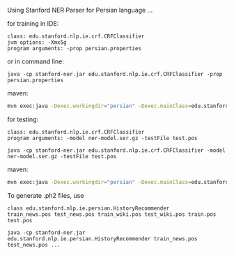 Using Stanford NER Parser for Persian language ...

for training in IDE:

```
class: edu.stanford.nlp.ie.crf.CRFClassifier
jvm options: -Xmx5g
program arguments: -prop persian.properties
```
or in command line:

```
java -cp stanford-ner.jar edu.stanford.nlp.ie.crf.CRFClassifier -prop persian.properties
```

maven:
```bash
mvn exec:java -Dexec.workingdir="persian" -Dexec.mainClass=edu.stanford.nlp.ie.crf.CRFClassifier -Dexec.args="-prop persian/persian.properties"
```

for testing:

```
class: edu.stanford.nlp.ie.crf.CRFClassifier
program arguments: -model ner-model.ser.gz -testFile test.pos
```

```
java -cp stanford-ner.jar edu.stanford.nlp.ie.crf.CRFClassifier -model ner-model.ser.gz -testFile test.pos
```

maven:
```bash
mvn exec:java -Dexec.workingdir="persian" -Dexec.mainClass=edu.stanford.nlp.ie.crf.CRFClassifier -Dexec.args="-model ner-model.ser.gz -testFile test.pos"
```

To generate .ph2 files, use

```
class edu.stanford.nlp.ie.persian.HistoryRecommender
train_news.pos test_news.pos train_wiki.pos test_wiki.pos train.pos test.pos
```

```
java -cp stanford-ner.jar edu.stanford.nlp.ie.persian.HistoryRecommender train_news.pos test_news.pos ...
```